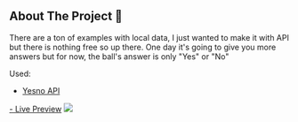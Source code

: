 ## About The Project  :8ball:

There are a ton of examples with local data, I just wanted to make it with API but there is nothing free so up there. One day it's going to give you more answers but for now, the ball's answer is only "Yes" or "No"

Used: 
- [Yesno API](https://yesno.wtf/)

[- Live Preview](mia-7-7.github.io/magic-8-ball_api/)
![](demo/ezgif.com-gif-maker.gif)
